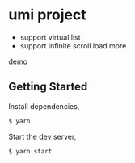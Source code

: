 # umi project

* support virtual list
* support infinite scroll load more

[demo](https://prophetw.github.io/)


## Getting Started

Install dependencies,

```bash
$ yarn
```

Start the dev server,

```bash
$ yarn start
```
